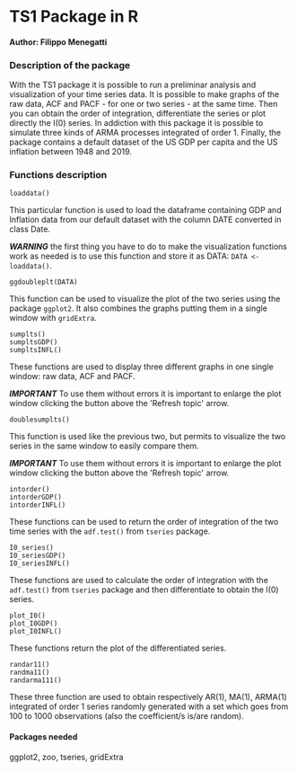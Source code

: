 <h1>TS1 Package in R</h1>

<h4>Author: Filippo Menegatti</h4>

<h3>Description of the package</h3>

With the TS1 package it is possible to run a preliminar analysis and visualization of your time series data. It is possible to make graphs of the raw data, ACF and PACF - for one or two series - at the same time. Then you can obtain the order of integration, differentiate the series or plot directly the I(0) series. In addiction with this package it is possible to simulate three kinds of ARMA processes integrated of order 1. Finally, the package contains a default dataset of the US GDP per capita and the US inflation between 1948 and 2019.

<h3>Functions description</h3>

```{r}
loaddata()
```
This particular function is used to load the dataframe containing GDP and Inflation data from our default dataset with the column DATE converted in class Date.

***WARNING*** the first thing you have to do to make the visualization functions work as needed is to use this function and store it as DATA: `DATA <- loaddata()`.

```{r}
ggdoubleplt(DATA)
```
This function can be used to visualize the plot of the two series using the package `ggplot2`. It also combines the graphs putting them in a single window with `gridExtra`.

```{r}
sumplts()
sumpltsGDP()
sumpltsINFL()
```
These functions are used to display three different graphs in one single window: raw data, ACF and PACF.

***IMPORTANT*** To use them without errors it is important to enlarge the plot window clicking the button above the 'Refresh topic' arrow.

```{r}
doublesumplts()
```
This function is used like the previous two, but permits to visualize the two series in the same window to easily compare them.

***IMPORTANT*** To use them without errors it is important to enlarge the plot window clicking the button above the 'Refresh topic' arrow.

```{r}
intorder()
intorderGDP()
intorderINFL()
```
These functions can be used to return the order of integration of the two time series with the `adf.test()` from `tseries` package.

```{r}
I0_series()
I0_seriesGDP()
I0_seriesINFL()
```
These functions are used to calculate the order of integration with the `adf.test()` from `tseries` package and then differentiate to obtain the I(0) series.

```{r}
plot_I0()
plot_I0GDP()
plot_I0INFL()
```
These functions return the plot of the differentiated series.

```{r}
randar11()
randma11()
randarma111()
```
These three function are used to obtain respectively AR(1), MA(1), ARMA(1) integrated of order 1 series randomly generated with a set which goes from 100 to 1000 observations (also the coefficient/s is/are random).

<h4>Packages needed</h4>
ggplot2, zoo, tseries, gridExtra
